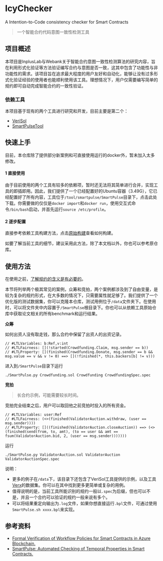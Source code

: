 # IcyChecker
A Intention-to-Code consistency checker for  Smart Contracts

> 一个智能合约代码意图一致性检测工具

## 项目概述

本项目是InplusLab与Webank关于智能合约意图一致性检测算法的研究内容，旨在利用形式化验证等方法验证编写合约与意图是否一致，这其中包含了功能性与非功能性的需求。该项目旨在追求最大程度的用户友好和自动化，能够让没有过多形式化验证经验的使用者也能顺利使用该工具。理想情况下，用户仅需要编写简单的规约即可自动完成智能合约的一致性验证。

### 依赖工具

本项目基于现有的两个工具进行研究和开发，目前主要是第二个：

* [VeriSol](https://github.com/utopia-group/verisol)
* [SmartPulseTool](https://github.com/utopia-group/SmartPulseTool/tree/master)

## 快速上手

目前，本仓库除了提供部分新案例和可直接使用运行的docker外，暂未加入太多修改。

#### 1 直接使用

由于目前使用的两个工具有较多的依赖项，暂时还无法将其简单进行合并，实现工具的即插即用。因此，我们提供了一个已经配置好的Ubuntu容器（3.49G），它已经配置好了所有内容，工具位于`/tool/smartpulse/SmartPulse`目录下，点击此处下载。你需要做的仅仅是`docker import`和`docker run`，使用交互式命令`/bin/bash`启动，并首先运行`source /etc/profile`。

#### 2 逐步配置

直接参考依赖工具构建方法，点击[原始构建](originBuild.md)查看如何构建。

如要了解当前工具的细节，建议采用此方法，除了本文档以外，你也可以参考原仓库。

## 使用方法

在使用之前，[了解规约的含义是有必要的](spec.md)。

本节将列举两个极其常见的案例，众筹和竞拍，两个案例都涉及到了自由变量，是较为复杂的规约形式，在大多数的情况下，只需要属性就足够了。我们提供了一个优化版的测试数据集，你可以克隆本仓库，测试用例位于`/data`文件夹下。在使用时，可以将文件夹中内容置于`/SmartPulse`根目录下。你也可以从依赖工具原始仓库中获取论文相关的所有benchmark和运行结果。

**众筹**

如何出资人没有取走钱，那么合约中保留了出资人的出资记录。

```
// #LTLVariables: b:Ref,v:int
// #LTLFairness: [](!started(Crowdfunding.Claim, msg.sender == b))
// #LTLProperty: [](finished(Crowdfunding.Donate, msg.sender == b && msg.value == v && v != 0) ==> [](!finished(*, this.backers[b] != v))) 
```

进入到`/SmartPulse`目录下运行

```shell
./SmartPulse.py Crowdfunding.sol Crowdfunding CrowdfundingSpec.spec
```

**竞拍**

> 长合约示例，可能需要较长时间。

竞拍完全结束之后，用户可以取回他之前竞拍时投入的所有资金。	

```
// #LTLVariables: user:Ref
// #LTLFairness: (<>(finished(ValidatorAuction.withdraw, (user == msg.sender))))
// #LTLProperty: []((finished(ValidatorAuction.closeAuction)) ==> (<>(finished(send(from, to, amt), (to == user && amt == fsum(ValidatorAuction.bid, 2, (user == msg.sender)))))))
```

运行

```shell
./SmartPulse.py ValidatorAuction.sol ValidatorAuction ValidatorAuctionSpec.spec 
```

说明：

- 更多的例子在`/data`下，该目录下还包含了VeriSol工具提供的示例，以及工具[Verx](https://github.com/eth-sri/verx-benchmarks)的数据集。你可以在其中找到更多更简单或复杂的用例。
- 值得说明的是，当前工具所能识别的规约一般以`.spec`为后缀，但也可以不是，并且一个合约可以验证的规约一般来说有多个。
- 可以将结果重定向输出为`.log`文件，如果你想直接运行`.bpl`文件，可通过使用`SmartPulse.sh xxxx.bpl`来实现。

## 参考资料

* [Formal Verification of Workflow Policies for Smart Contracts in Azure Blockchain.](https://doi.org/10.1007/978-3-030-41600-3_7)
* [SmartPulse: Automated Checking of Temporal Properties in Smart Contracts.](https://doi.org/10.1109/SP40001.2021.00085)

